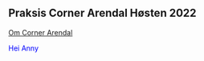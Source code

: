 ## Praksis Corner Arendal Høsten 2022

[Om Corner Arendal](about.md)

 <p style="color:blue"> Hei Anny </p>
